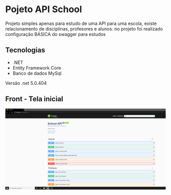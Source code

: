# Pojeto API School
Projeto simples apenas para estudo de uma API para uma escola, existe relacionamento de disciplinas, profesores e alunos.
no projeto foi realizado configuração BÁSICA do swagger para estudos

## Tecnologias
 - .NET
 - Entity Framework Core
 - Banco de dados MySql


Versão .net 5.0.404

## Front - Tela inicial
![Pojeto School](https://github.com/nalbert-vinicius/School_API/blob/master/img/swagger.PNG)
